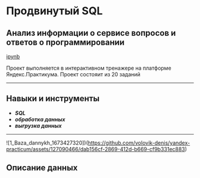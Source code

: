 # Продвинутый SQL
## Анализ информации о сервисе вопросов и ответов о программировании

[ipynb]()

Проект выполняется в интерактивном тренажере на платформе Яндекс.Практикума. Проект состояит из 20 заданий
___
## Навыки и инструменты

- ***SQL***
- ***обработка данных***
- ***выгрузка данных***
___
![1_Baza_dannykh_1673427320])(https://github.com/volovik-denis/yandex-practicum/assets/127090466/dab156cf-2869-412d-b669-cf9b331ec883)

## Описание данных
